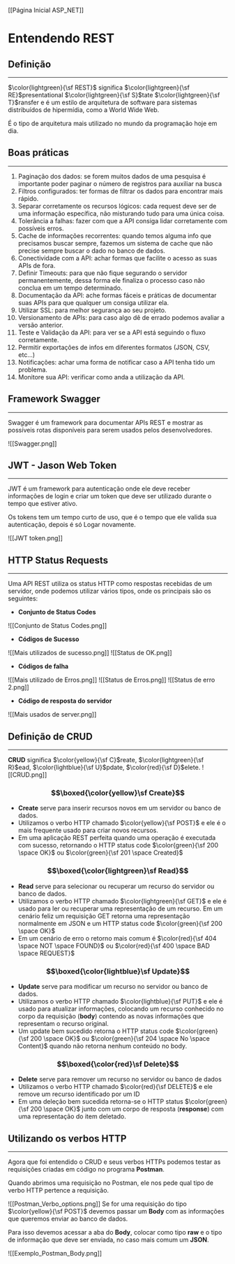 [[Página Inicial ASP_NET]]
# Entendendo REST

## Definição
---
$\color{lightgreen}{\sf REST}$ significa $\color{lightgreen}{\sf RE}$presentational $\color{lightgreen}{\sf S}$tate $\color{lightgreen}{\sf T}$ransfer e é um estilo de arquitetura de software para sistemas distribuídos de hipermídia, como a World Wide Web.

É o tipo de arquitetura mais utilizado no mundo da programação hoje em dia.
## Boas práticas
---

1. Paginação dos dados: se forem muitos dados de uma pesquisa é importante poder paginar o número de registros para auxiliar na busca
2. Filtros configurados: ter formas de filtrar os dados para encontrar mais rápido.
3. Separar corretamente os recursos lógicos: cada request deve ser de uma informação específica, não misturando tudo para uma única coisa.
4. Tolerância a falhas: fazer com que a API consiga lidar corretamente com possíveis erros.
5. Cache de informações recorrentes: quando temos alguma info que precisamos buscar sempre, fazemos um sistema de cache que não precise sempre buscar o dado no banco de dados.
6. Conectividade com a API: achar formas que facilite o acesso as suas APIs de fora.
7. Definir Timeouts: para que não fique segurando o servidor permanentemente, dessa forma ele finaliza o processo caso não conclua em um tempo determinado.
8. Documentação da API: ache formas fáceis e práticas de documentar suas APIs para que qualquer um consiga utilizar ela.
9. Utilizar SSL: para melhor segurança ao seu projeto.
10. Versionamento de APIs: para caso algo dê de errado podemos avaliar a versão anterior.
11. Teste e Validação da API: para ver se a API está seguindo o fluxo corretamente.
12. Permitir exportações de infos em diferentes formatos (JSON, CSV, etc...)
13. Notificações: achar uma forma de notificar caso a API tenha tido um problema.
14. Monitore sua API: verificar como anda a utilização da API.

## Framework Swagger
---
Swagger é um framework para documentar APIs REST e mostrar as possíveis rotas disponíveis para serem usados pelos desenvolvedores.

![[Swagger.png]]

## JWT - Jason Web Token
---
JWT é um framework para autenticação onde ele deve receber informações de login e criar um token que deve ser utilizado durante o tempo que estiver ativo.

Os tokens tem um tempo curto de uso, que é o tempo que ele valida sua autenticação, depois é só Logar novamente.

![[JWT token.png]]

## HTTP Status Requests
---
Uma API REST utiliza os status HTTP como respostas recebidas de um servidor, onde podemos utilizar vários tipos, onde os principais são os seguintes:

- **Conjunto de Status Codes**

![[Conjunto de Status Codes.png]]

- **Códigos de Sucesso**

![[Mais utilizados de sucesso.png]]
![[Status de OK.png]]

- **Códigos de falha**

![[Mais utilizado de Erros.png]]
![[Status de Erros.png]]
![[Status de erro 2.png]]

- **Código de resposta do servidor**

![[Mais usados de server.png]]

## Definição de CRUD
---

**CRUD** significa $\color{yellow}{\sf C}$reate, $\color{lightgreen}{\sf R}$ead, $\color{lightblue}{\sf U}$pdate, $\color{red}{\sf D}$elete.
![[CRUD.png]]
### $$\boxed{\color{yellow}\sf Create}$$

- **Create** serve para inserir recursos novos em um servidor ou banco de dados.
- Utilizamos o verbo HTTP chamado $\color{yellow}{\sf POST}$ e ele é o mais frequente usado para criar novos recursos.
- Em uma aplicação REST perfeita quando uma operação é executada com sucesso, retornando o HTTP status code $\color{green}{\sf 200 \space OK}$ ou $\color{green}{\sf 201 \space Created}$

### $$\boxed{\color{lightgreen}\sf Read}$$

- **Read** serve para selecionar ou recuperar um recurso do servidor ou banco de dados.
- Utilizamos o verbo HTTP chamado $\color{lightgreen}{\sf GET}$ e ele é usado para ler ou recuperar uma representação de um recurso. Em um cenário feliz um requisição GET retorna uma representação normalmente em JSON e um HTTP status code $\color{green}{\sf 200 \space OK}$
- Em um cenário de erro o retorno mais comum é $\color{red}{\sf 404 \space NOT \space FOUND}$ ou $\color{red}{\sf 400 \space BAD \space REQUEST}$

### $$\boxed{\color{lightblue}\sf Update}$$

- **Update** serve para modificar um recurso no servidor ou banco de dados.
- Utilizamos o verbo HTTP chamado $\color{lightblue}{\sf PUT}$ e ele é usado para atualizar informações, colocando um recurso conhecido no corpo da requisição (**body**) contendo as novas informações que representam o recurso original.
- Um update bem sucedido retorna o HTTP status code $\color{green}{\sf 200 \space OK}$ ou $\color{green}{\sf 204 \space No \space Content}$ quando não retorna nenhum conteúdo no body.

### $$\boxed{\color{red}\sf Delete}$$

- **Delete** serve para remover um recurso no servidor ou banco de dados
- Utilizamos o verbo HTTP chamado $\color{red}{\sf DELETE}$ e ele remove um recurso identificado por um ID
- Em uma deleção bem sucedida retorna-se o HTTP status $\color{green}{\sf 200 \space OK}$ junto com um corpo de resposta (**response**) com uma representação do item deletado.

## Utilizando os verbos HTTP
---
Agora que foi entendido o CRUD e seus verbos HTTPs podemos testar as requisições criadas em código no programa **Postman**.

Quando abrimos uma requisição no Postman, ele nos pede qual tipo de verbo HTTP pertence a requisição.

![[Postman_Verbo_options.png]]
Se for uma requisição do tipo $\color{yellow}{\sf POST}$ devemos passar um **Body** com as informações que queremos enviar ao banco de dados.

Para isso devemos acessar a aba do **Body**, colocar como tipo **raw** e o tipo de informação que deve ser enviada, no caso mais comum um **JSON**.

![[Exemplo_Postman_Body.png]]
